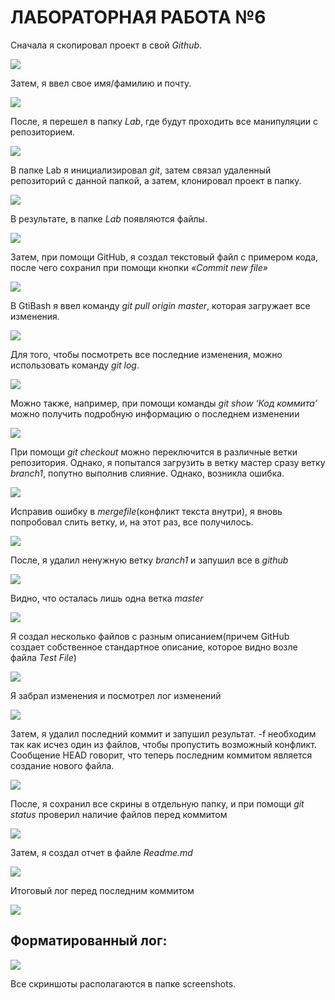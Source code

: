 # ЛАБОРАТОРНАЯ РАБОТА №6

Сначала я скопировал проект в свой _Github_.

![](screenshots/s1.png)

Затем, я ввел свое имя/фамилию и почту. 

![](screenshots/s2.png)

После, я перешел в папку _Lab_, где будут проходить все манипуляции с репозиторием.

![](screenshots/s3.png)

В папке Lab я инициализировал _git_, затем связал удаленный репозиторий с данной папкой, а затем, клонировал проект в папку. 

![](screenshots/s4.png)

В результате, в папке _Lab_ появляются файлы. 

![](screenshots/s5.png)

Затем, при помощи GitHub, я создал текстовый файл с примером кода, после чего сохранил при помощи кнопки _«Commit new file»_ 

![](screenshots/s6.png)

В GtiBash я ввел команду _git pull origin master_, которая загружает все изменения.

![](screenshots/s7.png)

Для того, чтобы посмотреть все последние изменения, можно использовать команду _git log_.

![](screenshots/s8.png)

Можно также, например, при помощи команды _git show ‘Код коммита’_ можно получить подробную информацию 
о последнем изменении

![](screenshots/s9.png)

При помощи _git checkout_ можно переключится в различные ветки репозитория. Однако, я попытался 
загрузить в ветку мастер сразу ветку _branch1_, попутно выполнив слияние. Однако, возникла ошибка.

![](screenshots/s10.png)

Исправив ошибку в _mergefile_(конфликт текста внутри), я вновь попробовал слить ветку, и, на этот раз,
все получилось.

![](screenshots/s11.png)

После, я удалил ненужную ветку _branch1_ и запушил все в _github_

![](screenshots/s12.png)

Видно, что осталась лишь одна ветка _master_ 

![](screenshots/s13.png)

Я создал несколько файлов с разным описанием(причем GitHub создает собственное стандартное описание, 
которое видно возле файла _Test File_)

![](screenshots/s14.png)

Я забрал изменения и посмотрел лог изменений

![](screenshots/s15.png)

Затем, я удалил последний коммит и запушил результат. -f необходим так как исчез один из файлов, 
чтобы пропустить возможный конфликт. Сообщение HEAD говорит, что теперь последним коммитом является 
создание нового файла.

![](screenshots/s16.png)

После, я сохранил все скрины в отдельную папку, и при помощи _git status_ проверил наличие файлов
 перед коммитом

![](screenshots/s17.png)

Затем, я создал отчет в файле _Readme.md_

![](screenshots/s18.png)

Итоговый лог перед последним коммитом

![](screenshots/s19.png)

## Форматированный лог:

![](screenshots/s22.png)

Все скриншоты располагаются в папке screenshots.




